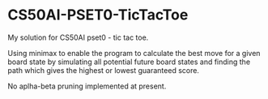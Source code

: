 # CS50AI-PSET0-TicTacToe
My solution for CS50AI pset0 - tic tac toe.

Using minimax to enable the program to calculate the best move for a given board state by simulating all potential future board states and finding the path which gives the highest or lowest guaranteed score.

No aplha-beta pruning implemented at present.
